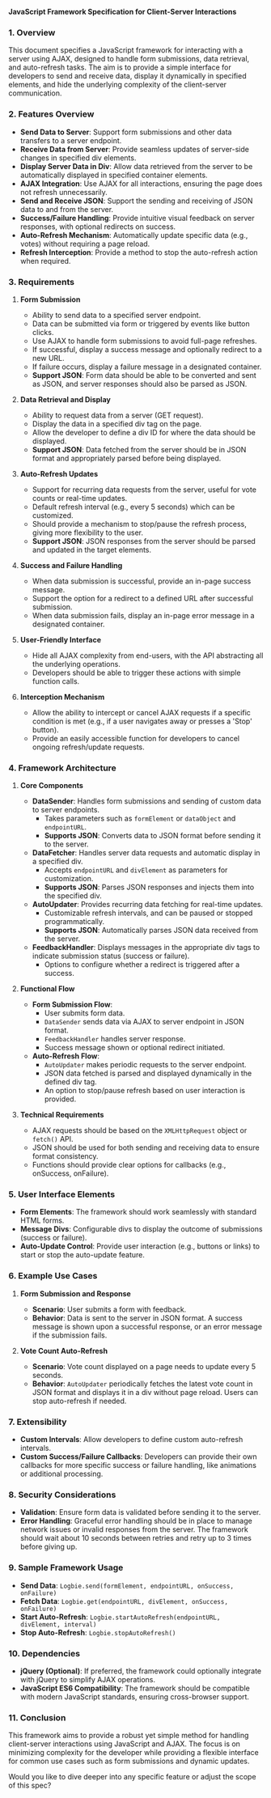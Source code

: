 **JavaScript Framework Specification for Client-Server Interactions**

### 1. Overview

This document specifies a JavaScript framework for interacting with a server using AJAX, designed to handle form submissions, data retrieval, and auto-refresh tasks. The aim is to provide a simple interface for developers to send and receive data, display it dynamically in specified elements, and hide the underlying complexity of the client-server communication.

### 2. Features Overview

- **Send Data to Server**: Support form submissions and other data transfers to a server endpoint.
- **Receive Data from Server**: Provide seamless updates of server-side changes in specified div elements.
- **Display Server Data in Div**: Allow data retrieved from the server to be automatically displayed in specified container elements.
- **AJAX Integration**: Use AJAX for all interactions, ensuring the page does not refresh unnecessarily.
- **Send and Receive JSON**: Support the sending and receiving of JSON data to and from the server.
- **Success/Failure Handling**: Provide intuitive visual feedback on server responses, with optional redirects on success.
- **Auto-Refresh Mechanism**: Automatically update specific data (e.g., votes) without requiring a page reload.
- **Refresh Interception**: Provide a method to stop the auto-refresh action when required.

### 3. Requirements

1. **Form Submission**

   - Ability to send data to a specified server endpoint.
   - Data can be submitted via form or triggered by events like button clicks.
   - Use AJAX to handle form submissions to avoid full-page refreshes.
   - If successful, display a success message and optionally redirect to a new URL.
   - If failure occurs, display a failure message in a designated container.
   - **Support JSON**: Form data should be able to be converted and sent as JSON, and server responses should also be parsed as JSON.

2. **Data Retrieval and Display**

   - Ability to request data from a server (GET request).
   - Display the data in a specified div tag on the page.
   - Allow the developer to define a div ID for where the data should be displayed.
   - **Support JSON**: Data fetched from the server should be in JSON format and appropriately parsed before being displayed.

3. **Auto-Refresh Updates**

   - Support for recurring data requests from the server, useful for vote counts or real-time updates.
   - Default refresh interval (e.g., every 5 seconds) which can be customized.
   - Should provide a mechanism to stop/pause the refresh process, giving more flexibility to the user.
   - **Support JSON**: JSON responses from the server should be parsed and updated in the target elements.

4. **Success and Failure Handling**

   - When data submission is successful, provide an in-page success message.
   - Support the option for a redirect to a defined URL after successful submission.
   - When data submission fails, display an in-page error message in a designated container.

5. **User-Friendly Interface**

   - Hide all AJAX complexity from end-users, with the API abstracting all the underlying operations.
   - Developers should be able to trigger these actions with simple function calls.

6. **Interception Mechanism**

   - Allow the ability to intercept or cancel AJAX requests if a specific condition is met (e.g., if a user navigates away or presses a 'Stop' button).
   - Provide an easily accessible function for developers to cancel ongoing refresh/update requests.

### 4. Framework Architecture

1. **Core Components**

   - **DataSender**: Handles form submissions and sending of custom data to server endpoints.
     - Takes parameters such as `formElement` or `dataObject` and `endpointURL`.
     - **Supports JSON**: Converts data to JSON format before sending it to the server.
   - **DataFetcher**: Handles server data requests and automatic display in a specified div.
     - Accepts `endpointURL` and `divElement` as parameters for customization.
     - **Supports JSON**: Parses JSON responses and injects them into the specified div.
   - **AutoUpdater**: Provides recurring data fetching for real-time updates.
     - Customizable refresh intervals, and can be paused or stopped programmatically.
     - **Supports JSON**: Automatically parses JSON data received from the server.
   - **FeedbackHandler**: Displays messages in the appropriate div tags to indicate submission status (success or failure).
     - Options to configure whether a redirect is triggered after a success.

2. **Functional Flow**

   - **Form Submission Flow**:
     - User submits form data.
     - `DataSender` sends data via AJAX to server endpoint in JSON format.
     - `FeedbackHandler` handles server response.
     - Success message shown or optional redirect initiated.
   - **Auto-Refresh Flow**:
     - `AutoUpdater` makes periodic requests to the server endpoint.
     - JSON data fetched is parsed and displayed dynamically in the defined div tag.
     - An option to stop/pause refresh based on user interaction is provided.

3. **Technical Requirements**

   - AJAX requests should be based on the `XMLHttpRequest` object or `fetch()` API.
   - JSON should be used for both sending and receiving data to ensure format consistency.
   - Functions should provide clear options for callbacks (e.g., onSuccess, onFailure).

### 5. User Interface Elements

- **Form Elements**: The framework should work seamlessly with standard HTML forms.
- **Message Divs**: Configurable divs to display the outcome of submissions (success or failure).
- **Auto-Update Control**: Provide user interaction (e.g., buttons or links) to start or stop the auto-update feature.

### 6. Example Use Cases

1. **Form Submission and Response**

   - **Scenario**: User submits a form with feedback.
   - **Behavior**: Data is sent to the server in JSON format. A success message is shown upon a successful response, or an error message if the submission fails.

2. **Vote Count Auto-Refresh**

   - **Scenario**: Vote count displayed on a page needs to update every 5 seconds.
   - **Behavior**: `AutoUpdater` periodically fetches the latest vote count in JSON format and displays it in a div without page reload. Users can stop auto-refresh if needed.

### 7. Extensibility

- **Custom Intervals**: Allow developers to define custom auto-refresh intervals.
- **Custom Success/Failure Callbacks**: Developers can provide their own callbacks for more specific success or failure handling, like animations or additional processing.

### 8. Security Considerations

- **Validation**: Ensure form data is validated before sending it to the server.
- **Error Handling**: Graceful error handling should be in place to manage network issues or invalid responses from the server. The framework should wait about 10 seconds between retries and retry up to 3 times before giving up.

### 9. Sample Framework Usage

- **Send Data**: `Logbie.send(formElement, endpointURL, onSuccess, onFailure)`
- **Fetch Data**: `Logbie.get(endpointURL, divElement, onSuccess, onFailure)`
- **Start Auto-Refresh**: `Logbie.startAutoRefresh(endpointURL, divElement, interval)`
- **Stop Auto-Refresh**: `Logbie.stopAutoRefresh()`

### 10. Dependencies

- **jQuery (Optional)**: If preferred, the framework could optionally integrate with jQuery to simplify AJAX operations.
- **JavaScript ES6 Compatibility**: The framework should be compatible with modern JavaScript standards, ensuring cross-browser support.

### 11. Conclusion

This framework aims to provide a robust yet simple method for handling client-server interactions using JavaScript and AJAX. The focus is on minimizing complexity for the developer while providing a flexible interface for common use cases such as form submissions and dynamic updates.

Would you like to dive deeper into any specific feature or adjust the scope of this spec?

